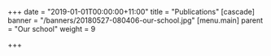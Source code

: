 +++
date = "2019-01-01T00:00:00+11:00"
title = "Publications"
[cascade]
banner = "/banners/20180527-080406-our-school.jpg"
[menu.main]
parent = "Our school"
weight = 9

+++


